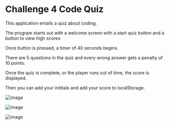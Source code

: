 # Challenge 4 Code Quiz

This application entails a quiz about coding.

The program starts out with a welcome screen with a start quiz button and a button to view high scores

Once button is pressed, a timer of 40 seconds begins.

There are 5 questions in the quiz and every wrong answer gets a penalty of 10 points.

Once the quiz is complete, or the player runs out of time, the score is displayed.

Then you can add your inititals and add your score to localStorage.

![image](https://user-images.githubusercontent.com/90005053/144733434-46d93177-c5ea-4a6d-81a4-10fd2c3c66e6.png)


![image](https://user-images.githubusercontent.com/90005053/144733441-11a6b00e-7354-4b0d-9bf6-a02021be8f36.png)

![image](https://user-images.githubusercontent.com/90005053/144733447-28615c80-a21f-44e3-bc4b-cce7451868d0.png)

